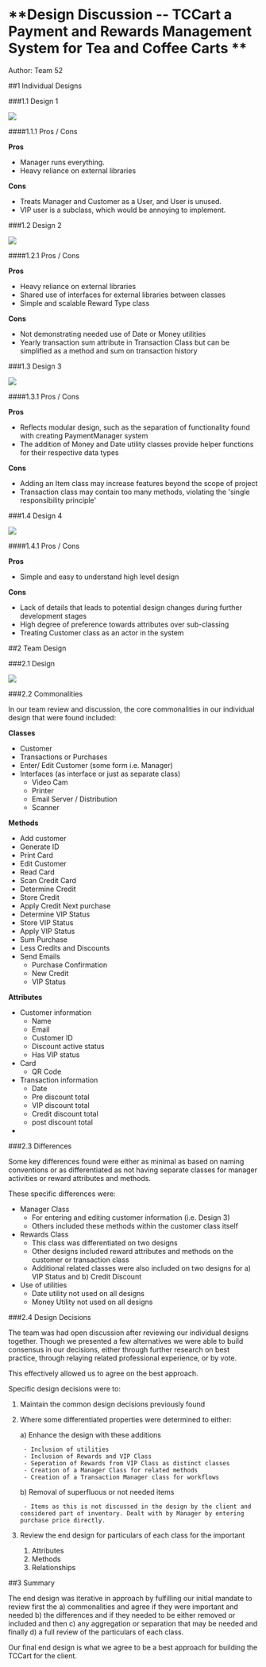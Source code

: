 # **Design Discussion -- TCCart a Payment and Rewards Management System for Tea and Coffee Carts **

Author: Team 52

##1 Individual Designs


###1.1 Design 1

![](http://i.imgur.com/mR7DoYR.png)

####1.1.1 Pros / Cons

**Pros**
- Manager runs everything. 
- Heavy reliance on external libraries

**Cons**
- Treats Manager and Customer as a User, and User is unused.
- VIP user is a subclass, which would be annoying to implement. 


###1.2 Design 2

![](http://i.imgur.com/NHbe0hh.png)

####1.2.1 Pros / Cons

**Pros**
- Heavy reliance on external libraries
- Shared use of interfaces for external libraries between classes
- Simple and scalable Reward Type class

**Cons**
- Not demonstrating needed use of Date or Money utilities
- Yearly transaction sum attribute in Transaction Class but can be simplified as a method and sum on transaction history

  
###1.3 Design 3

![](http://i.imgur.com/Ct5jLSo.png)

####1.3.1 Pros / Cons

**Pros**
- Reflects modular design, such as the separation of functionality found with creating PaymentManager system
- The addition of Money and Date utility classes provide helper functions for their respective data types 

**Cons**
- Adding an Item class may increase features beyond the scope of project
- Transaction class may contain too many methods, violating the 'single responsibility principle'

###1.4 Design 4

![](http://i.imgur.com/HG7NeIC.png)

####1.4.1 Pros / Cons

**Pros**
- Simple and easy to understand high level design

**Cons**
- Lack of details that leads to potential design changes during further development stages
- High degree of preference towards attributes over sub-classing
- Treating Customer class as an actor in the system

##2 Team Design


###2.1 Design

![](http://i.imgur.com/kMkqkZh.png)

###2.2 Commonalities

In our team review and discussion, the core commonalities in our individual design that were found included:

**Classes**
- Customer
- Transactions or Purchases
- Enter/ Edit Customer (some form i.e. Manager)
- Interfaces (as interface or just as separate class)
	- Video Cam
	- Printer
	- Email Server / Distribution
	- Scanner

**Methods**
- Add customer
- Generate ID
- Print Card
- Edit Customer
- Read Card
- Scan Credit Card
- Determine Credit
- Store Credit
- Apply Credit Next purchase
- Determine VIP Status
- Store VIP Status
- Apply VIP Status
- Sum Purchase
- Less Credits and Discounts
- Send Emails
	- Purchase Confirmation
	- New Credit
	- VIP Status

**Attributes**
- Customer information
	- Name
	- Email
	- Customer ID
	- Discount active status
	- Has VIP status
- Card
	- QR Code
- Transaction information
	- Date
	- Pre discount total
	- VIP discount total
	- Credit discount total
	- post discount total
- 


###2.3 Differences

Some key differences found were either as minimal as based on naming conventions or as differentiated as not having separate classes for manager activities or reward attributes and methods.

These specific differences were:

- Manager Class
	- For entering and editing customer information (i.e. Design 3)
	- Others included these methods within the customer class itself
- Rewards Class
	- This class was differentiated on two designs
	- Other designs included reward attributes and methods on the customer or transaction class
	- Additional related classes were also included on two designs for a) VIP Status and b) Credit Discount
- Use of utilities
	- Date utility not used on all designs
	- Money Utility not used on all designs

###2.4 Design Decisions

The team was had open discussion after reviewing our individual designs together. Though we presented a few alternatives we were able to build consensus in our decisions, either through further research on best practice, through relaying related professional experience, or by vote. 

This effectively allowed us to agree on the best approach.

Specific design decisions were to:

1. Maintain the common design decisions previously found
2. Where some differentiated properties were determined to either:

	a) Enhance the design with these additions

		- Inclusion of utilities
		- Inclusion of Rewards and VIP Class
		- Seperation of Rewards from VIP Class as distinct classes
		- Creation of a Manager Class for related methods
		- Creation of a Transaction Manager class for workflows

	b) Removal of superfluous or not needed items

		- Items as this is not discussed in the design by the client and considered part of inventory. Dealt with by Manager by entering purchase price directly.

3. Review the end design for particulars of each class for the important
	1. Attributes
	2. Methods
	3. Relationships

##3 Summary

The end design was iterative in approach by fulfilling our initial mandate to review first the a) commonalities and agree if they were important and needed b) the differences and if they needed to be either removed or included and then c) any aggregation or separation that may be needed and finally d) a full review of the particulars of each class. 

Our final end design is what we agree to be a best approach for building the TCCart for the client.
